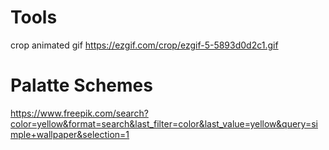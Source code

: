 # Tools

crop animated gif https://ezgif.com/crop/ezgif-5-5893d0d2c1.gif

# Palatte Schemes

https://www.freepik.com/search?color=yellow&format=search&last_filter=color&last_value=yellow&query=simple+wallpaper&selection=1